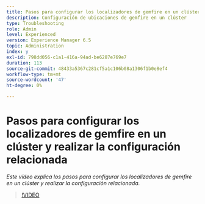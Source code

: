 ```yaml
---
title: Pasos para configurar los localizadores de gemfire en un clúster y realizar la configuración relacionada
description: Configuración de ubicaciones de gemfire en un clúster
type: Troubleshooting
role: Admin
level: Experienced
version: Experience Manager 6.5
topic: Administration
index: y
exl-id: 798dd056-c1a1-416a-94ad-be6287e769e7
duration: 113
source-git-commit: 48433a5367c281cf5a1c106b08a1306f1b0e8ef4
workflow-type: tm+mt
source-wordcount: '47'
ht-degree: 0%

---
```


# Pasos para configurar los localizadores de gemfire en un clúster y realizar la configuración relacionada

*Este vídeo explica los pasos para configurar los localizadores de gemfire en un clúster y realizar la configuración relacionada.*

>[!VIDEO](https://video.tv.adobe.com/v/335544?quality=12&learn=on)
